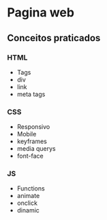 # Pagina web

## Conceitos praticados

### HTML
- Tags 
- div
- link
- meta tags

### CSS
- Responsivo
- Mobile
- keyframes
- media querys
- font-face

### JS
- Functions
- animate
- onclick
- dinamic
